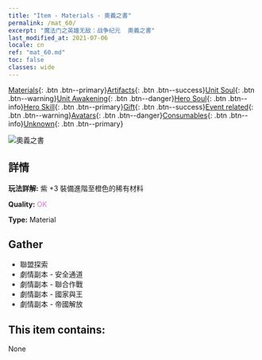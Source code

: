 ```yaml
---
title: "Item - Materials - 奧義之書"
permalink: /mat_60/
excerpt: "魔法门之英雄无敌：战争纪元  奧義之書"
last_modified_at: 2021-07-06
locale: cn
ref: "mat_60.md"
toc: false
classes: wide
---
```

 [Materials](/ItemsCN/){: .btn .btn--primary}[Artifacts](/ItemsCN/Artifacts/){: .btn .btn--success}[Unit Soul](/ItemsCN/UnitSoul/){: .btn .btn--warning}[Unit Awakening](/ItemsCN/UnitAwakening/){: .btn .btn--danger}[Hero Soul](/ItemsCN/HeroSoul/){: .btn .btn--info}[Hero Skill](/ItemsCN/HeroSkill/){: .btn .btn--primary}[Gift](/ItemsCN/Gift/){: .btn .btn--success}[Event related](/ItemsCN/Events/){: .btn .btn--warning}[Avatars](/ItemsCN/Avatars/){: .btn .btn--danger}[Consumables](/ItemsCN/Consumables/){: .btn .btn--info}[Unknown](/ItemsCN/Unknown/){: .btn .btn--primary}

 ![奧義之書](/images/t/i_cailiao_hexin2.png)

## 詳情
 **玩法詳解:** 紫 +3 裝備進階至橙色的稀有材料

 **Quality:** <span style="color: #DA70D6">OK</span>

 **Type:** Material

## Gather

*    聯盟探索 
*    劇情副本 - 安全通道 
*    劇情副本 - 聯合作戰 
*    劇情副本 - 國家與王 
*    劇情副本 - 帝國解放 

## This item contains:

  None

